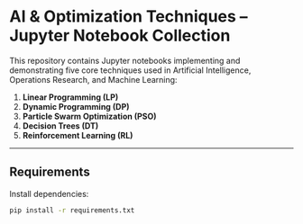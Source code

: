 # AI & Optimization Techniques – Jupyter Notebook Collection

This repository contains Jupyter notebooks implementing and demonstrating five core techniques used in Artificial Intelligence, Operations Research, and Machine Learning:

1. **Linear Programming (LP)**
2. **Dynamic Programming (DP)**
3. **Particle Swarm Optimization (PSO)**
4. **Decision Trees (DT)**
5. **Reinforcement Learning (RL)**

---
## Requirements
Install dependencies:
```bash
pip install -r requirements.txt
